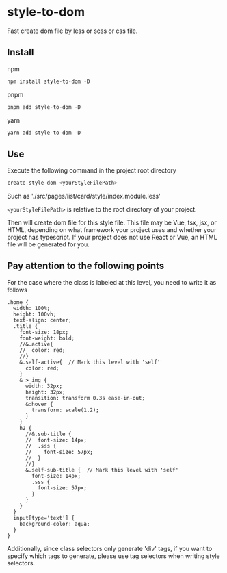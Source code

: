 # style-to-dom
Fast create dom file by less or scss or css file.

## Install

npm

```js
npm install style-to-dom -D
```

pnpm

```js
pnpm add style-to-dom -D
```

yarn

```js
yarn add style-to-dom -D
```

## Use

Execute the following command in the project root directory

```js
create-style-dom <yourStyleFilePath>
```

Such as './src/pages/list/card/style/index.module.less'

`<yourStyleFilePath>` is relative to the root directory of your project.

Then will create dom file for this style file. This file may be Vue, tsx, jsx, or HTML, depending on what framework your project uses and whether your project has typescript. If your project does not use React or Vue, an HTML file will be generated for you.

## Pay attention to the following points

For the case where the class is labeled at this level, you need to write it as follows

```less
.home {
  width: 100%;
  height: 100vh;
  text-align: center;
  .title {
    font-size: 18px;
    font-weight: bold;
    //&.active{
    //  color: red;
    //}
    &.self-active{  // Mark this level with 'self'
      color: red;
    }
    & > img {
      width: 32px;
      height: 32px;
      transition: transform 0.3s ease-in-out;
      &:hover {
        transform: scale(1.2);
      }
    }
    h2 {
      //&.sub-title {
      //  font-size: 14px;
      //  .sss {
      //    font-size: 57px;
      //  }
      //}
      &.self-sub-title {  // Mark this level with 'self'
        font-size: 14px;
        .sss {
          font-size: 57px;
        }
      }
    }
  }
  input[type='text'] {
    background-color: aqua;
  }
}
```

Additionally, since class selectors only generate 'div' tags, if you want to specify which tags to generate, please use tag selectors when writing style selectors.
